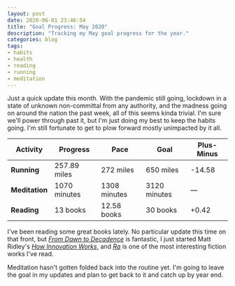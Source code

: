 ```yaml
---
layout: post
date: 2020-06-01 23:46:54
title: "Goal Progress: May 2020"
description: "Tracking my May goal progress for the year."
categories: blog
tags:
- habits
- health
- reading
- running
- meditation
---
```


Just a quick update this month. With the pandemic still going, lockdown in a state of unknown non-committal from any authority, and the madness going on around the nation the past week, all of this seems kinda trivial. I'm sure we'll power through past it, but I'm just doing my best to keep the habits going. I'm still fortunate to get to plow forward mostly unimpacted by it all.

| Activity       | Progress      | Pace         | Goal         | Plus-Minus                       |
|----------------|---------------|--------------|--------------|----------------------------------|
| **Running**    | 257.89 miles  | 272 miles    | 650 miles    | <span class="red">-14.58</span>  |
| **Meditation** | 1070 minutes  | 1308 minutes | 3120 minutes | <span class="">—</span>          |
| **Reading**    | 13 books      | 12.58 books  | 30 books     | <span class="green">+0.42</span> |

I've been reading some great books lately. No particular update this time on that front, but _[From Dawn to Decadence](/books/barzun-from-dawn-to-decadence/ "From Dawn to Decadence")_ is fantastic, I just started Matt Ridley's _[How Innovation Works](https://www.goodreads.com/book/show/45449488-how-innovation-works "How Innovation Works")_, and _[Ra](/books/hughes-ra/ "Ra")_ is one of the most interesting fiction works I've read.

Meditation hasn't gotten folded back into the routine yet. I'm going to leave the goal in my updates and plan to get back to it and catch up by year end.

